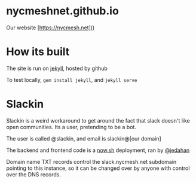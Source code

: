 # nycmeshnet.github.io

Our website [https://nycmesh.net]()

# How its built

The site is run on [jekyll](), hosted by github

To test locally, `gem install jekyll`, and `jekyll serve`

# Slackin

Slackin is a weird workaround to get around the fact that slack
doesn't like open communities. Its a user, pretending to be a bot.

The user is called @slackin, and email is slackin@[our domain]

The backend and frontend code is a [now.sh]() deployment, ran by [@jedahan](https://github.com/jedahan)

Domain name TXT records control the slack.nycmesh.net subdomain pointing to this instance, so it can be changed over by anyone with control over the DNS records.
